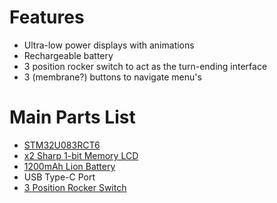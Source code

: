 # Features
* Ultra-low power displays with animations
* Rechargeable battery
* 3 position rocker switch to act as the turn-ending interface
* 3 (membrane?) buttons to navigate menu's

# Main Parts List
* [STM32U083RCT6](https://www.digikey.com/en/products/detail/stmicroelectronics/STM32U083RCT6/22336310)
* [x2 Sharp 1-bit Memory LCD](https://www.digikey.com/en/products/detail/sharp-microelectronics/LS027B7DH01/5054066)
* [1200mAh Lion Battery](https://www.adafruit.com/product/258)
* USB Type-C Port
* [3 Position Rocker Switch](https://www.mcmaster.com/products/three-position-switches/design-your-own-rocker-switches/)
